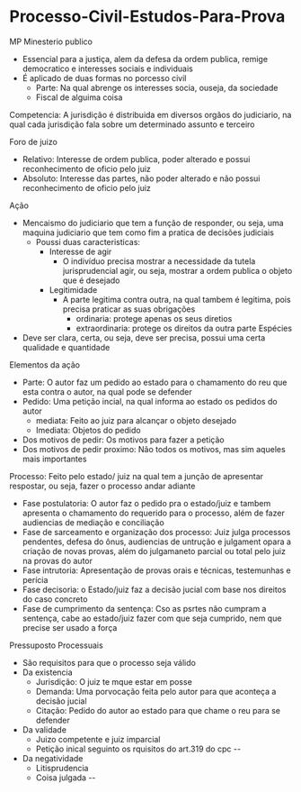# Processo-Civil-Estudos-Para-Prova

MP
Minesterio publico
- Essencial para a justiça, alem da defesa da ordem publica, remige democratico e interesses sociais e individuais
- É aplicado de duas formas no porcesso civil
  - Parte: Na qual abrenge os interesses socia, ouseja, da sociedade
  - Fiscal de alguima coisa
  
Competencia: A jurisdição é distribuida em diversos orgãos do judiciario, na qual cada jurisdição fala sobre um determinado assunto e terceiro

Foro de juizo
- Relativo: Interesse de ordem publica, poder alterado e possui reconhecimento de oficio pelo juiz
- Absoluto: Interesse das partes, não poder alterado e não possui reconhecimento de oficio pelo juiz

Ação
- Mencaismo do judiciario que tem a função de responder, ou seja, uma maquina judiciario que tem como fim a pratica de decisões judiciais
  - Poussi duas caracteristicas:
    - Interesse de agir
      - O indivíduo precisa mostrar a necessidade da tutela jurisprudencial agir, ou seja, mostrar a ordem publica o objeto que é desejado
    - Legitimidade
      - A parte legitima contra outra, na qual tambem é legitima, pois precisa praticar as suas obrigações
        - ordinaria: protege apenas os seus diretios
        - extraordinaria: protege os direitos da outra parte
 Espécies
 - Deve ser clara, certa, ou seja, deve ser precisa, possui uma certa qualidade e quantidade

Elementos da ação 
- Parte: O autor faz um pedido ao estado para o chamamento do reu que esta contra o autor, na qual pode se defender
- Pedido: Uma petição incial, na qual informa ao estado os pedidos do autor
  - mediata: Feito ao juiz para alcançar o objeto desejado
  - Imediata: Objetos do pedido
- Dos motivos de pedir: Os motivos para fazer a petição
- Dos motivos de pedir proximo: Não todos os motivos, mas sim aqueles mais importantes

Processo: Feito pelo estado/ juiz na qual tem a junção de apresentar respostar, ou seja, fazer o processo andar adiante
- Fase postulatoria: O autor faz o pedido pra o estado/juiz e tambem apresenta o chamamento do requerido para o processo, além de fazer audiencias de mediação e conciliação 
- Fase de sarceamento e organização dos processo: Juiz julga processos pendentes, defesa do ônus, audiencias de untrução e julgament opara a criação de novas provas, além do julgamaneto parcial ou total pelo juiz na provas do autor
- Fase intrutoria: Apresentação de provas orais e técnicas, testemunhas e perícia 
- Fase decisoria: o Estado/juiz faz a decisão jucial com base nos direitos do caso concreto
- Fase de cumprimento da sentença: Cso as psrtes não cumpram a sentença, cabe ao estado/juiz fazer com que seja cumprido, nem que precise ser usado a força

Pressuposto Processuais
- São requisitos para que o processo seja válido 
- Da existencia
  - Jurisdição: O juiz te mque estar em posse
  - Demanda: Uma porvocação feita pelo autor para que aconteça a decisão jucial
  - Citação: Pedido do autor ao estado para que chame o reu para se defender
- Da validade
  - Juizo competente e juiz imparcial
  - Petição inical seguinto os rquisitos do art.319 do cpc
  --
- Da negatividade
  - Litisprudencia
  - Coisa julgada
  --




